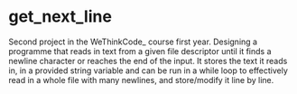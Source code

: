# get_next_line
Second project in the WeThinkCode_ course first year.
Designing a programme that reads in text from a given file descriptor until it finds a newline character or reaches the end of the input.
It stores the text it reads in, in a provided string variable and can be run in a while loop to effectively read in a whole file with many
newlines, and store/modify it line by line.
